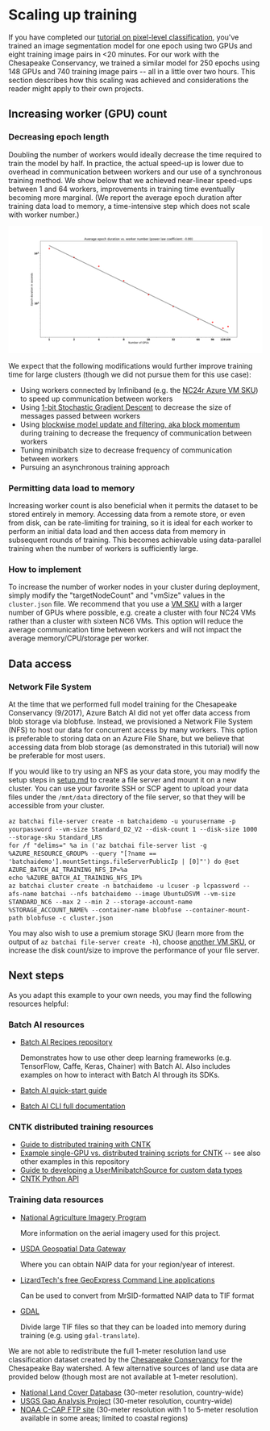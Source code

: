 # Scaling up training

If you have completed our [tutorial on pixel-level classification](https://github.com/Azure/pixel_level_land_classification), you've trained an image segmentation model for one epoch using two GPUs and eight training image pairs in <20 minutes. For our work with the Chesapeake Conservancy, we trained a similar model for 250 epochs using 148 GPUs and 740 training image pairs -- all in a little over two hours. This section describes how this scaling was achieved and considerations the reader might apply to their own projects.

## Increasing worker (GPU) count

### Decreasing epoch length

Doubling the number of workers would ideally decrease the time required to train the model by half. In practice, the actual speed-up is lower due to overhead in communication between workers and our use of a synchronous training method. We show below that we achieved near-linear speed-ups between 1 and 64 workers, improvements in training time eventually becoming more marginal. (We report the average epoch duration after training data load to memory, a time-intensive step which does not scale with worker number.)

<img src="outputs/epoch_duration_scaling.png">

We expect that the following modifications would further improve training time for large clusters (though we did not pursue them for this use case):
- Using workers connected by Infiniband (e.g. the [NC24r Azure VM SKU](https://azure.microsoft.com/en-us/blog/azure-n-series-general-availability-on-december-1/)) to speed up communication between workers
- Using [1-bit Stochastic Gradient Descent](https://docs.microsoft.com/en-us/cognitive-toolkit/enabling-1bit-sgd) to decrease the size of messages passed between workers
- Using [blockwise model update and filtering, aka block momentum](https://docs.microsoft.com/en-us/cognitive-toolkit/Multiple-GPUs-and-machines#6-block-momentum-sgd) during training to decrease the frequency of communication between workers
- Tuning minibatch size to decrease frequency of communication between workers
- Pursuing an asynchronous training approach

### Permitting data load to memory

Increasing worker count is also beneficial when it permits the dataset to be stored entirely in memory. Accessing data from a remote store, or even from disk, can be rate-limiting for training, so it is ideal for each worker to perform an initial data load and then access data from memory in subsequent rounds of training. This becomes achievable using data-parallel training when the number of workers is sufficiently large.

### How to implement

To increase the number of worker nodes in your cluster during deployment, simply modify the "targetNodeCount" and "vmSize" values in the `cluster.json` file. We recommend that you use a [VM SKU](https://docs.microsoft.com/en-us/azure/virtual-machines/linux/overview#vm-sizes) with a larger number of GPUs where possible, e.g. create a cluster with four NC24 VMs rather than a cluster with sixteen NC6 VMs. This option will reduce the average communication time between workers and will not impact the average memory/CPU/storage per worker.

## Data access

### Network File System

At the time that we performed full model training for the Chesapeake Conservancy (9/2017), Azure Batch AI did not yet offer data access from blob storage via blobfuse. Instead, we provisioned a Network File System (NFS) to host our data for concurrent access by many workers. This option is preferable to storing data on an Azure File Share, but we believe that accessing data from blob storage (as demonstrated in this tutorial) will now be preferable for most users.

If you would like to try using an NFS as your data store, you may modify the setup steps in [setup.md](./setup.md) to create a file server and mount it on a new cluster. You can use your favorite SSH or SCP agent to upload your data files under the `/mnt/data` directory of the file server, so that they will be accessible from your cluster.
```
az batchai file-server create -n batchaidemo -u yourusername -p yourpassword --vm-size Standard_D2_V2 --disk-count 1 --disk-size 1000 --storage-sku Standard_LRS
for /f "delims=" %a in ('az batchai file-server list -g %AZURE_RESOURCE_GROUP% --query "[?name == 'batchaidemo'].mountSettings.fileServerPublicIp | [0]"') do @set AZURE_BATCH_AI_TRAINING_NFS_IP=%a
echo %AZURE_BATCH_AI_TRAINING_NFS_IP%
az batchai cluster create -n batchaidemo -u lcuser -p lcpassword --afs-name batchai --nfs batchaidemo --image UbuntuDSVM --vm-size STANDARD_NC6 --max 2 --min 2 --storage-account-name %STORAGE_ACCOUNT_NAME% --container-name blobfuse --container-mount-path blobfuse -c cluster.json
```

You may also wish to use a premium storage SKU (learn more from the output of `az batchai file-server create -h`), choose [another VM SKU](https://docs.microsoft.com/en-us/azure/virtual-machines/linux/overview#vm-sizes), or increase the disk count/size to improve the performance of your file server.

## Next steps

As you adapt this example to your own needs, you may find the following resources helpful:

### Batch AI resources

- [Batch AI Recipes repository](https://github.com/Azure/BatchAI)

    Demonstrates how to use other deep learning frameworks (e.g. TensorFlow, Caffe, Keras, Chainer) with Batch AI. Also includes examples on how to interact with Batch AI through its SDKs.
- [Batch AI quick-start guide](https://docs.microsoft.com/en-us/azure/batch-ai/quickstart-cli)
- [Batch AI CLI full documentation](https://github.com/Azure/BatchAI/blob/master/documentation/using-azure-cli-20.md)

### CNTK distributed training resources

- [Guide to distributed training with CNTK](https://docs.microsoft.com/en-us/cognitive-toolkit/Multiple-GPUs-and-machines)
- [Example single-GPU vs. distributed training scripts for CNTK](https://github.com/Microsoft/CNTK/tree/master/Examples/Image/Classification/ResNet/Python) -- see also other examples in this repository
- [Guide to developing a UserMinibatchSource for custom data types](https://docs.microsoft.com/en-us/python/api/cntk.io.userminibatchsource?view=cntk-py-2.3)
- [CNTK Python API](https://www.cntk.ai/pythondocs/)

### Training data resources

- [National Agriculture Imagery Program](https://www.fsa.usda.gov/programs-and-services/aerial-photography/imagery-programs/naip-imagery/)

    More information on the aerial imagery used for this project.
- [USDA Geospatial Data Gateway](https://gdg.sc.egov.usda.gov/)
    
    Where you can obtain NAIP data for your region/year of interest.
- [LizardTech's free GeoExpress Command Line applications](https://www.lizardtech.com/gis-tools/tools-and-utilities)

    Can be used to convert from MrSID-formatted NAIP data to TIF format
- [GDAL](http://www.gdal.org/)

    Divide large TIF files so that they can be loaded into memory during training (e.g. using `gdal-translate`).
    
We are not able to redistribute the full 1-meter resolution land use classification dataset created by the [Chesapeake Conservancy](http://chesapeakeconservancy.org/) for the Chesapeake Bay watershed. A few alternative sources of land use data are provided below (though most are not available at 1-meter resolution).

- [National Land Cover Database](https://www.mrlc.gov/finddata.php) (30-meter resolution, country-wide)
- [USGS Gap Analysis Project](https://gapanalysis.usgs.gov/gaplandcover/data/download/) (30-meter resolution, country-wide)
- [NOAA C-CAP FTP site](https://coast.noaa.gov/ccapftp/#/) (30-meter resolution with 1 to 5-meter resolution available in some areas; limited to coastal regions)

